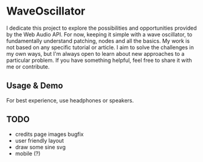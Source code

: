 # WaveOscillator

I dedicate this project to explore the possibilities and opportunities provided by the Web Audio API. For now, keeping it simple with a wave oscillator, to fundamentally understand patching, nodes and all the basics.
My work is not based on any specific tutorial or article. I aim to solve the challenges in my own ways, but I'm always open to learn about new approaches to a particular problem. If you have something helpful, feel free to share it with me or contribute.

## Usage & Demo

For best experience, use headphones or speakers.

## TODO

- credits page images bugfix
- user friendly layout 
- draw some sine svg
- mobile (?)

